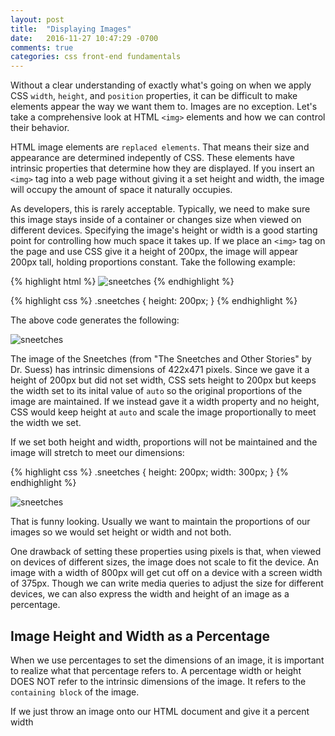 ```yaml
---
layout: post
title:  "Displaying Images"
date:   2016-11-27 10:47:29 -0700
comments: true
categories: css front-end fundamentals
---
```


Without a clear understanding of exactly what's going on when we apply CSS `width`, `height`, and `position` properties, it can be difficult to make elements appear the way we want them to. Images are no exception. Let's take a comprehensive look at HTML `<img>` elements and how we can control their behavior.

HTML image elements are `replaced elements`. That means their size and appearance are determined indepently of CSS. These elements have intrinsic properties that determine how they are displayed. If you insert an `<img>` tag into a web page without giving it a set height and width, the image will occupy the amount of space it naturally occupies.

As developers, this is rarely acceptable. Typically, we need to make sure this image stays inside of a container or changes size when viewed on different devices. Specifying the image's height or width is a good starting point for controlling how much space it takes up. If we place an `<img>` tag on the page and use CSS give it a height of 200px, the image will appear 200px tall, holding proportions constant. Take the following example:

{% highlight html %}
<img class="sneetches" src="/sneetches.jpg" alt="sneetches">
{% endhighlight %}

{% highlight css %}
.sneetches {
  height: 200px;
}
{% endhighlight %}

The above code generates the following:

<img class="sneetches-height" src="https://s3-us-west-1.amazonaws.com/jh-blog/sneetches.jpg" alt="sneetches">

The image of the Sneetches (from "The Sneetches and Other Stories" by Dr. Suess) has intrinsic dimensions of 422x471 pixels. Since we gave it a height of 200px but did not set width, CSS sets height to 200px but keeps the width set to its inital value of `auto` so the original proportions of the image are maintained. If we instead gave it a width property and no height, CSS would keep height at `auto` and scale the image proportionally to meet the width we set.

If we set both height and width, proportions will not be maintained and the image will stretch to meet our dimensions:

{% highlight css %}
.sneetches {
  height: 200px;
  width: 300px;
}
{% endhighlight %}

<img class="sneetches-both" src="https://s3-us-west-1.amazonaws.com/jh-blog/sneetches.jpg" alt="sneetches">

That is funny looking. Usually we want to maintain the proportions of our images so we would set height or width and not both.

One drawback of setting these properties using pixels is that, when viewed on devices of different sizes, the image does not scale to fit the device. An image with a width of 800px will get cut off on a device with a screen width of 375px. Though we can write media queries to adjust the size for different devices, we can also express the width and height of an image as a percentage.

## Image Height and Width as a Percentage

When we use percentages to set the dimensions of an image, it is important to realize what that percentage refers to. A percentage width or height DOES NOT refer to the intrinsic dimensions of the image. It refers to the `containing block` of the image.

If we just throw an image onto our HTML document and give it a percent width



